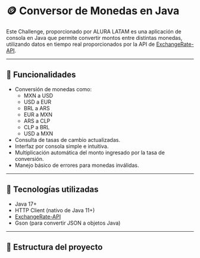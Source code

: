 # 🪙 Conversor de Monedas en Java

Este Challenge, proporcionado por ALURA LATAM es una aplicación de consola en Java que permite convertir montos entre distintas monedas, utilizando datos en tiempo real proporcionados por la API de [ExchangeRate-API](https://www.exchangerate-api.com/).

---

## 📌 Funcionalidades

- Conversión de monedas como:
  - MXN a USD
  - USD a EUR
  - BRL a ARS
  - EUR a MXN
  - ARS a CLP
  - CLP a BRL
  - USD a MXN
- Consulta de tasas de cambio actualizadas.
- Interfaz por consola simple e intuitiva.
- Multiplicación automática del monto ingresado por la tasa de conversión.
- Manejo básico de errores para monedas inválidas.

---

## 🚀 Tecnologías utilizadas

- Java 17+
- HTTP Client (nativo de Java 11+)
- [ExchangeRate-API](https://www.exchangerate-api.com/)
- Gson (para convertir JSON a objetos Java)

---

## 🧾 Estructura del proyecto

